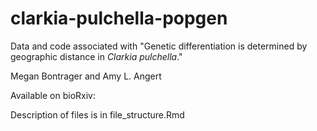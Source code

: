 # clarkia-pulchella-popgen

Data and code associated with "Genetic differentiation is determined by geographic distance in *Clarkia pulchella*."
  
Megan Bontrager and Amy L. Angert
  
Available on bioRxiv:

Description of files is in file_structure.Rmd
